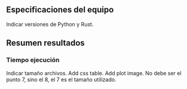 ## Especificaciones del equipo

Indicar versiones de Python y Rust.

## Resumen resultados

### Tiempo ejecución

Indicar tamaño archivos.
Add css table.
Add plot image.
No debe ser el punto 7, sino el 8, el 7 es el tamaño utilizado.


